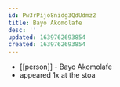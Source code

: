 ```yaml
---
id: Pw3rPijo8nidg3QdUdmz2
title: Bayo Akomolafe
desc: ''
updated: 1639762693854
created: 1639762693854
---
```



- [[person]] - Bayo Akomolafe
- appeared 1x at the stoa
